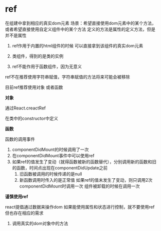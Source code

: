 # ref

在组建中拿到相应的真实dom元素
场景：希望直接使用dom元素中的某个方法，或者希望直接使用自定义组件中的某个方法
定义的方法是属性的定义方法，但是并不是属性

1. ref作用于内置的html组件的时候
    可以直接拿到该组件的真实dom元素
2. 类组件，得到的是类的实例

3. ref不能作用于函数组件，因为无意义

ref不在推荐使用字符串赋值，字符串赋值的方法将来可能会被移除

目前ref推荐使用对象 或者函数

**对象**

通过React.creactRef

在类中的constructor中定义

**函数**

函数的调用事件

1. componentDidMount的时候调用了一次
2. 在componentDidMount事件中可以使用ref
3. 如果ref的值发生了变动（就得函数被新的函数替代），分别调用新的函数和旧的函数，时间点出现在componentDidUpdate之前
    1. 旧函数被调用的时候传递的是null
    2. 新函数调用时传入的是正常值
如果ref的值未发生了变动，则只调用2次   componentDidMount时调用一次  组件被卸载的时候在调用一次 

**谨慎使用ref**

react提倡通过数据来操作dom  如果能使用属性和状态进行控制，就不要使用ref
但也存在相应的需求
1. 调用真实的dom对象中的方法
